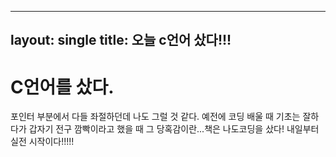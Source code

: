 ----
layout: single
title: 오늘 c언어 샀다!!!
----
# C언어를 샀다. 

포인터 부분에서 다들 좌절하던데 나도 그럴 것 같다. 예전에 코딩 배울 때 기초는 잘하다가 갑자기 전구 깜빡이라고 했을 때 그 당혹감이란...책은 나도코딩을 샀다! 
내일부터 실전 시작이다!!!!!
